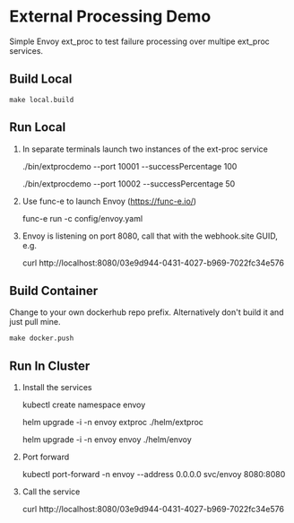 # External Processing Demo

Simple Envoy ext_proc to test failure processing over multipe ext_proc services.

## Build Local

    make local.build

## Run Local

1) In separate terminals launch two instances of the ext-proc service

    ./bin/extprocdemo --port 10001 --successPercentage 100

    ./bin/extprocdemo --port 10002 --successPercentage 50


2) Use func-e to launch Envoy (https://func-e.io/)

    func-e run -c config/envoy.yaml

3) Envoy is listening on port 8080, call that with the webhook.site GUID, e.g.

    curl http://localhost:8080/03e9d944-0431-4027-b969-7022fc34e576


## Build Container

Change to your own dockerhub repo prefix. Alternatively don't build it and just pull mine.

    make docker.push

## Run In Cluster

1) Install the services

    kubectl create namespace envoy

    helm upgrade -i -n envoy extproc ./helm/extproc

    helm upgrade -i -n envoy envoy ./helm/envoy

2) Port forward

    kubectl port-forward -n envoy --address 0.0.0.0 svc/envoy 8080:8080

3) Call the service

    curl http://localhost:8080/03e9d944-0431-4027-b969-7022fc34e576